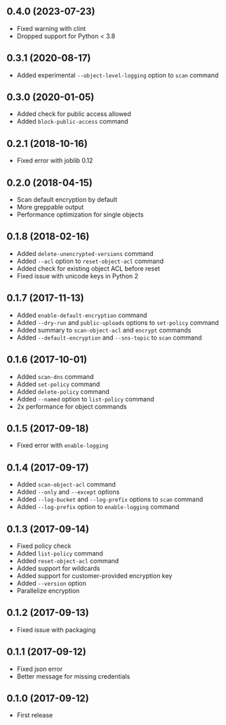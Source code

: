 ## 0.4.0 (2023-07-23)

- Fixed warning with clint
- Dropped support for Python < 3.8

## 0.3.1 (2020-08-17)

- Added experimental `--object-level-logging` option to `scan` command

## 0.3.0 (2020-01-05)

- Added check for public access allowed
- Added `block-public-access` command

## 0.2.1 (2018-10-16)

- Fixed error with joblib 0.12

## 0.2.0 (2018-04-15)

- Scan default encryption by default
- More greppable output
- Performance optimization for single objects

## 0.1.8 (2018-02-16)

- Added `delete-unencrypted-versions` command
- Added `--acl` option to `reset-object-acl` command
- Added check for existing object ACL before reset
- Fixed issue with unicode keys in Python 2

## 0.1.7 (2017-11-13)

- Added `enable-default-encryption` command
- Added `--dry-run` and `public-uploads` options to `set-policy` command
- Added summary to `scan-object-acl` and `encrypt` commands
- Added `--default-encryption` and `--sns-topic` to `scan` command

## 0.1.6 (2017-10-01)

- Added `scan-dns` command
- Added `set-policy` command
- Added `delete-policy` command
- Added `--named` option to `list-policy` command
- 2x performance for object commands

## 0.1.5 (2017-09-18)

- Fixed error with `enable-logging`

## 0.1.4 (2017-09-17)

- Added `scan-object-acl` command
- Added `--only` and `--except` options
- Added `--log-bucket` and `--log-prefix` options to `scan` command
- Added `--log-prefix` option to `enable-logging` command

## 0.1.3 (2017-09-14)

- Fixed policy check
- Added `list-policy` command
- Added `reset-object-acl` command
- Added support for wildcards
- Added support for customer-provided encryption key
- Added `--version` option
- Parallelize encryption

## 0.1.2 (2017-09-13)

- Fixed issue with packaging

## 0.1.1 (2017-09-12)

- Fixed json error
- Better message for missing credentials

## 0.1.0 (2017-09-12)

- First release
